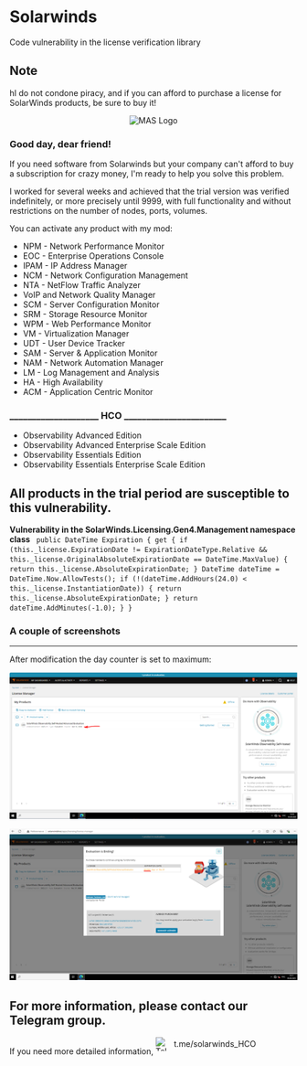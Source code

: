 # Solarwinds
Code vulnerability in the license verification library

<h2>Note</h2>
hI do not condone piracy, and if you can afford to purchase a license for SolarWinds products, be sure to buy it!

<p align="center"><img src="https://upload.wikimedia.org/wikipedia/commons/7/76/Official_SolarWinds_Logo.svg" alt="MAS Logo"></p>

<h3>Good day, dear friend!</h3>
<P>If you need software from Solarwinds but your company can't afford to buy a subscription for crazy money, I'm ready to help you solve this problem.</P>

<P>I worked for several weeks and achieved that the trial version was verified indefinitely, or more precisely until 9999, with full functionality and without restrictions on the number of nodes, ports, volumes.</P>

You can activate any product with my mod:
<ul>
<li>NPM - Network Performance Monitor</li>
<li>EOC - Enterprise Operations Console</li>
<li>IPAM - IP Address Manager</li>
<li>NCM - Network Configuration Management</li>
<li>NTA - NetFlow Traffic Analyzer</li>
<li>VoIP and Network Quality Manager</li>
<li>SCM - Server Configuration Monitor</li>
<li>SRM - Storage Resource Monitor</li>
<li>WPM - Web Performance Monitor</li>
<li>VM - Virtualization Manager</li>
<li>UDT - User Device Tracker</li>
<li>SAM - Server & Application Monitor</li>
<li>NAM - Network Automation Manager</li>
<li>LM - Log Management and Analysis</li>
<li>HA - High Availability</li>
<li>ACM - Application Centric Monitor</li>
</ul>

<h3>____________________ HCO _______________________</h3>
<ul>
<li>Observability Advanced Edition</li>
<li>Observability Advanced Enterprise Scale Edition</li>
<li>Observability Essentials Edition</li>
<li>Observability Essentials Enterprise Scale Edition</li>
</ul>

<h2>All products in the trial period are susceptible to this vulnerability.</h2>

<b>Vulnerability in the SolarWinds.Licensing.Gen4.Management namespace class</b>
<code>
		public DateTime Expiration
		{
			get
			{
				if (this._license.ExpirationDate != ExpirationDateType.Relative && this._license.OriginalAbsoluteExpirationDate == DateTime.MaxValue)
				{
					return this._license.AbsoluteExpirationDate;
				}
				DateTime dateTime = DateTime.Now.AllowTests();
				if (!(dateTime.AddHours(24.0) < this._license.InstantiationDate))
				{
					return this._license.AbsoluteExpirationDate;
				}
				return dateTime.AddMinutes(-1.0);
			}
		}
</code> 

<H3>A couple of screenshots</H3>
<hr>
After modification the day counter is set to maximum:

<p align="center"><img src="https://github.com/ShoutDown/Solarwinds/blob/main/scr-1.png"></p>

<p align="center"><img src="https://github.com/ShoutDown/Solarwinds/blob/main/scr-2.png"></p>

<H2>For more information, please contact our Telegram group.</H2>
If you need more detailed information, <a href="https://t.me/solarwinds_HCO"
   target="_blank"
   rel="noopener noreferrer"
   style="display:inline-flex;align-items:center;gap:8px;text-decoration:none;color:inherit;">
  <img src="https://upload.wikimedia.org/wikipedia/commons/thumb/8/82/Telegram_logo.svg/250px-Telegram_logo.svg.png"
       alt="Telegram"
       width="24"
       height="24"
       style="display:block;">
  <span>t.me/solarwinds_HCO</span>
</a>
